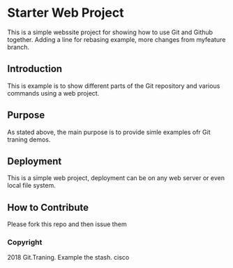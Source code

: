 # Starter Web Project

This is a simple webssite project for showing how to use Git and Github together. Adding a line for rebasing example, more changes from myfeature branch.

## Introduction

This is example is to show different parts of the Git repository and various commands using a web project.

## Purpose

As stated above, the main purpose is to provide simle examples ofr Git traning demos.
## Deployment
This is a simple web project, deployment can be on any web server or even local file system.

## How to Contribute

Please fork this repo and then issue them

### Copyright

2018 Git.Traning. Example the stash. cisco